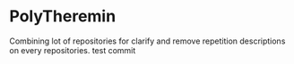 # PolyTheremin
Combining lot of repositories for clarify and remove repetition descriptions on every repositories.
test commit



